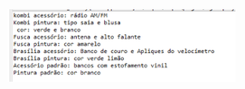

<img width="80%" heigth="70%" src="https://github.com/ClarkMaltempi/JAVA/blob/main/Image/Design_patterns_factory.png"/>
